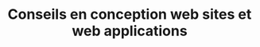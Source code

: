 ---
layout: page_webarchitect
title: Conseils en conception web sites et web applications
description: De la stratégie à la mise en œuvre technique, François Perrier consultant web accompagne à chaque étape d’un projet web ou numérique (digital).
permalink: /webarchitect/
icon: <i class="fas fa-pen text-purple"></i>
title-h1: Webarchitect
name-badge: Projets web & numériques
lead-title: De la stratégie à la mise en œuvre technique, je vous accompagne à chaque étape d’un projet web ou numérique (digital).
webarchitect:
    title: Suivi de vos projets web uniques et personnalisés
    body: Par des flux de documents performants, des schémas et des cas concrets je vous accompagne avec fiabilité, pragmatisme et réalisme. Je vous propose des projets web efficaces et réalisables. Le numérique est un monde en perpétuel mouvement.
gestion:
    title: Gestion et suivi de projets web
    body: Pour développer et optimiser la réussite de vos projets, vous avez besoin d’être accompagnés dans le pilotage de vos projets.
agile:
    title: Méthodologie agile
    body: Accélérez le développement du produit web de façon incrémentale et itérative.
presta:
    title: Recherche de prestataires
    body: Un projet web est composé de multiples compétences. Il est primordial de garder la communication entre les équipes.
moa:
    title: Assistance MOA/MOE
    body: La création d’un site web est un exercice important pour le porteur de projets web sur la création de site internet.
formation:
    title: Formation aux outils Web & Numérique
    body1: La formation, c'est l’occasion de développer vos connaissances et vos compétences. Vous donner une aisance supplémentaire face aux outils développés. 
    body2: Je vous accompagne sur les bonnes pratiques web et numériques..
    body3: Vous permettre également de vous accompagner et de rassurer les utilisateurs sur le fonctionnement de chaque interface. Leur donner des explications sur les actions qu'ils vont devoir réaliser.
strategie:
    title: Accompagnement de vos stratégies Numérique
    body: Du développement sur-mesure à l’accompagnement je peux répondre aux demandes de la simple intégration HTM/CSS à l'optimisation du référencement en passant par le développement d'applications métiers complexes.
form-contact-lead:
    title: Prenez contact et rencontrons-nous
    body: Qualifiez et menez à bien vos projets de site web et web application sur internet.
---